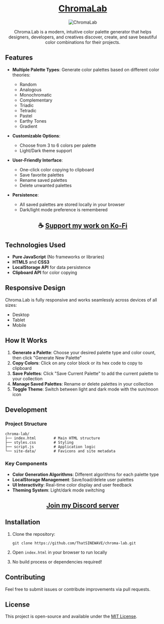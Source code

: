 <div align="center">

# [ChromaLab](https://thatsinewave.github.io/ChromaLab)

![ChromaLab](https://raw.githubusercontent.com/ThatSINEWAVE/WebSort/refs/heads/main/.github/SCREENSHOTS/ChromaLab.png)

Chroma.Lab is a modern, intuitive color palette generator that helps designers, developers, and creatives discover, create, and save beautiful color combinations for their projects.

</div>

## Features

- **Multiple Palette Types**: Generate color palettes based on different color theories:
  - Random
  - Analogous
  - Monochromatic
  - Complementary
  - Triadic
  - Tetradic
  - Pastel
  - Earthy Tones
  - Gradient

- **Customizable Options**:
  - Choose from 3 to 6 colors per palette
  - Light/Dark theme support

- **User-Friendly Interface**:
  - One-click color copying to clipboard
  - Save favorite palettes
  - Rename saved palettes
  - Delete unwanted palettes

- **Persistence**:
  - All saved palettes are stored locally in your browser
  - Dark/light mode preference is remembered

<div align="center">

## ☕ [Support my work on Ko-Fi](https://ko-fi.com/thatsinewave)

</div>

## Technologies Used

- **Pure JavaScript** (No frameworks or libraries)
- **HTML5** and **CSS3**
- **LocalStorage API** for data persistence
- **Clipboard API** for color copying

## Responsive Design

Chroma.Lab is fully responsive and works seamlessly across devices of all sizes:
- Desktop
- Tablet
- Mobile

## How It Works

1. **Generate a Palette**: Choose your desired palette type and color count, then click "Generate New Palette"
2. **Copy Colors**: Click on any color block or its hex code to copy to clipboard
3. **Save Palettes**: Click "Save Current Palette" to add the current palette to your collection
4. **Manage Saved Palettes**: Rename or delete palettes in your collection
5. **Toggle Theme**: Switch between light and dark mode with the sun/moon icon

## Development

### Project Structure

```
chroma-lab/
├── index.html        # Main HTML structure
├── styles.css        # Styling
├── script.js         # Application logic
└── site-data/        # Favicons and site metadata
```

### Key Components

- **Color Generation Algorithms**: Different algorithms for each palette type
- **LocalStorage Management**: Save/load/delete user palettes
- **UI Interactivity**: Real-time color display and user feedback
- **Theming System**: Light/dark mode switching

<div align="center">

## [Join my Discord server](https://discord.gg/2nHHHBWNDw)

</div>

## Installation

1. Clone the repository:
   ```
   git clone https://github.com/ThatSINEWAVE/chroma-lab.git
   ```

2. Open `index.html` in your browser to run locally

3. No build process or dependencies required!

## Contributing

Feel free to submit issues or contribute improvements via pull requests.

## License

This project is open-source and available under the [MIT License](LICENSE).
